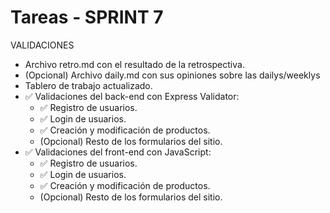 # Tareas - SPRINT 7

VALIDACIONES

* Archivo retro.md con el resultado de la retrospectiva.
* (Opcional) Archivo daily.md con sus opiniones sobre las dailys/weeklys
* Tablero de trabajo actualizado.
* ✅ Validaciones del back-end con Express Validator:
   - ✅ Registro de usuarios.
   - ✅ Login de usuarios.
   - ✅ Creación y modificación de productos.
   - (Opcional) Resto de los formularios del sitio.
* ✅ Validaciones del front-end con JavaScript:
   - ✅ Registro de usuarios.
   - ✅ Login de usuarios.
   - ✅ Creación y modificación de productos.
   - (Opcional) Resto de los formularios del sitio.
